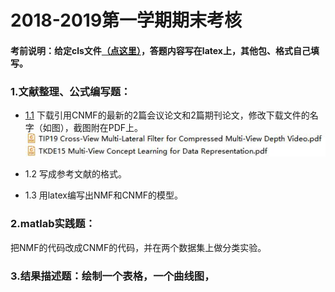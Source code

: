 # 2018-2019第一学期期末考核

#### 考前说明：给定cls文件[（点这里）](https://github.com/xiaosage24k/exam/tree/master/tex)，答题内容写在latex上，其他包、格式自己填写。

### 1.文献整理、公式编写题：
 * [1.1](http://www.4243.net/)  下载引用CNMF的最新的2篇会议论文和2篇期刊论文，修改下载文件的名字（如图），截图附在PDF上。
 ![image](https://github.com/xiaosage24k/exam/blob/master/images/%E4%B8%8B%E8%BD%BD%E6%96%87%E7%8C%AE%E5%91%BD%E5%90%8D%E6%A0%BC%E5%BC%8F.jpg)

 * 1.2 写成参考文献的格式。
 * 1.3 用latex编写出NMF和CNMF的模型。
### 2.matlab实践题：
把NMF的代码改成CNMF的代码，并在两个数据集上做分类实验。
### 3.结果描述题：绘制一个表格，一个曲线图，
